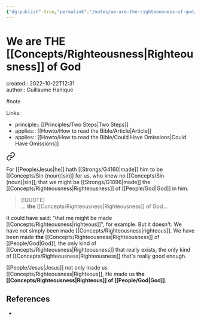 ```yaml
---
{"dg-publish":true,"permalink":"/notes/we-are-the-righteousness-of-god/"}
---
```



# We are THE [[Concepts/Righteousness\|Righteousness]] of God

created:: 2022-10-22T12:31  
author:: Guillaume Hanique

#note

Links:

- principle:: [[Principles/Two Steps\|Two Steps]]
- applies:: [[Howto/How to read the Bible/Article\|Article]]
- applies:: [[Howto/How to read the Bible/Could Have Omissions\|Could Have Omissions]]


<div class="transclusion internal-embed is-loaded"><a class="markdown-embed-link" href="/scripture/kjv/2-corinthians-kjv/2-corinthians-5-kjv/2-corinthians-5-21-kjv/" aria-label="Open link"><svg xmlns="http://www.w3.org/2000/svg" width="24" height="24" viewBox="0 0 24 24" fill="none" stroke="currentColor" stroke-width="2" stroke-linecap="round" stroke-linejoin="round" class="svg-icon lucide-link"><path d="M10 13a5 5 0 0 0 7.54.54l3-3a5 5 0 0 0-7.07-7.07l-1.72 1.71"></path><path d="M14 11a5 5 0 0 0-7.54-.54l-3 3a5 5 0 0 0 7.07 7.07l1.71-1.71"></path></svg></a><div class="markdown-embed">



For [[People/Jesus\|he]] hath [[Strongs/G4160\|made]] him to be [[Concepts/Sin (noun)\|sin]] for us, who knew no [[Concepts/Sin (noun)\|sin]]; that we might be [[Strongs/G1096\|made]] the [[Concepts/Righteousness\|Righteousness]] of [[People/God\|God]] in him.


</div></div>


> [!QUOTE]  
> ... **the** [[Concepts/Righteousness\|Righteousness]] of God...

It could have said: "that me might be made [[Concepts/Righteousness\|righteous]]", for example. But it doesn't. We have not simply been made [[Concepts/Righteousness\|righteous]]. We have been made **the** [[Concepts/Righteousness\|Righteousness]] of [[People/God\|God]], the only kind of [[Concepts/Righteousness\|Righteousness]] that really exists, the only kind of [[Concepts/Righteousness\|Righteousness]] that's really good enough.

[[People/Jesus\|Jesus]] not only made us [[Concepts/Righteousness\|Righteous]], He made us **the [[Concepts/Righteousness\|Righteous]] of [[People/God\|God]]**.

## References

- 
